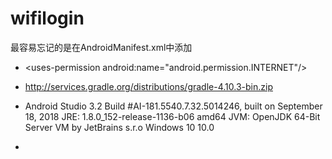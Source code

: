 # wifilogin
最容易忘记的是在AndroidManifest.xml中添加
* \<uses-permission android:name="android.permission.INTERNET"/>

* http://services.gradle.org/distributions/gradle-4.10.3-bin.zip

* Android Studio 3.2
Build #AI-181.5540.7.32.5014246, built on September 18, 2018
JRE: 1.8.0_152-release-1136-b06 amd64
JVM: OpenJDK 64-Bit Server VM by JetBrains s.r.o
Windows 10 10.0

*
